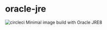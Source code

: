 # oracle-jre

![circleci][circleci]
Minimal image build with Oracle JRE8

[circleci]: https://img.shields.io/circleci/build/gh/vektorcloud/oracle-jre?color=1dd6c9&logo=CircleCI&logoColor=1dd6c9&style=for-the-badge "oracle-jre"
